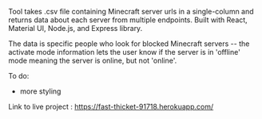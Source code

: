 Tool takes .csv file containing Minecraft server urls in a single-column and returns data about each server from multiple endpoints.
Built with React, Material UI, Node.js, and Express library.

The data is specific people who look for blocked Minecraft servers -- the activate mode information lets the user know if the server is in 'offline' mode meaning the server is online, but not 'online'.

To do:

-   more styling

Link to live project : https://fast-thicket-91718.herokuapp.com/
